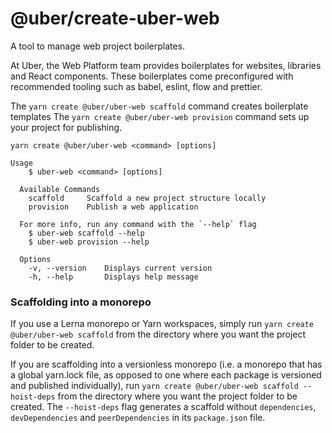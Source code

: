 # @uber/create-uber-web

A tool to manage web project boilerplates.

At Uber, the Web Platform team provides boilerplates for websites, libraries and React components. These boilerplates come preconfigured with recommended tooling such as babel, eslint, flow and prettier.

The `yarn create @uber/uber-web scaffold` command creates boilerplate templates
The `yarn create @uber/uber-web provision` command sets up your project for publishing.

```
yarn create @uber/uber-web <command> [options]

Usage
    $ uber-web <command> [options]

  Available Commands
    scaffold     Scaffold a new project structure locally
    provision    Publish a web application

  For more info, run any command with the `--help` flag
    $ uber-web scaffold --help
    $ uber-web provision --help

  Options
    -v, --version    Displays current version
    -h, --help       Displays help message
```

### Scaffolding into a monorepo

If you use a Lerna monorepo or Yarn workspaces, simply run `yarn create @uber/uber-web scaffold` from the directory where you want the project folder to be created.

If you are scaffolding into a versionless monorepo (i.e. a monorepo that has a global yarn.lock file, as opposed to one where each package is versioned and published individually), run `yarn create @uber/uber-web scaffold --hoist-deps` from the directory where you want the project folder to be created. The `--hoist-deps` flag generates a scaffold without `dependencies`, `devDependencies` and `peerDependencies` in its `package.json` file.
